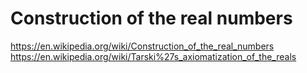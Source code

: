 # Construction of the real numbers

https://en.wikipedia.org/wiki/Construction_of_the_real_numbers
https://en.wikipedia.org/wiki/Tarski%27s_axiomatization_of_the_reals
